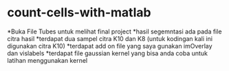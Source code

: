 # count-cells-with-matlab
*Buka File Tubes untuk melihat final project
*hasil segemntasi ada pada file citra hasil
*terdapat dua sampel citra K10 dan K8 (untuk kodingan kali ini digunakan citra K10)
*terdapat add on file yang saya gunakan imOverlay dan vislabels
*terdapat file gaussian kernel yang bisa anda coba untuk latihan menggunakan kernel
